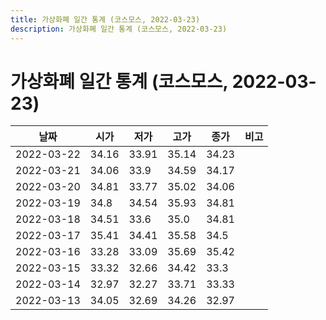 ```yaml
---
title: 가상화폐 일간 통계 (코스모스, 2022-03-23)
description: 가상화폐 일간 통계 (코스모스, 2022-03-23)
---
```



가상화폐 일간 통계 (코스모스, 2022-03-23)
===

|날짜|시가|저가|고가|종가|비고|
|--|--|--|--|--|--|
|2022-03-22|34.16|33.91|35.14|34.23|    |
|2022-03-21|34.06|33.9|34.59|34.17|    |
|2022-03-20|34.81|33.77|35.02|34.06|    |
|2022-03-19|34.8|34.54|35.93|34.81|    |
|2022-03-18|34.51|33.6|35.0|34.81|    |
|2022-03-17|35.41|34.41|35.58|34.5|    |
|2022-03-16|33.28|33.09|35.69|35.42|    |
|2022-03-15|33.32|32.66|34.42|33.3|    |
|2022-03-14|32.97|32.27|33.71|33.33|    |
|2022-03-13|34.05|32.69|34.26|32.97|    |
